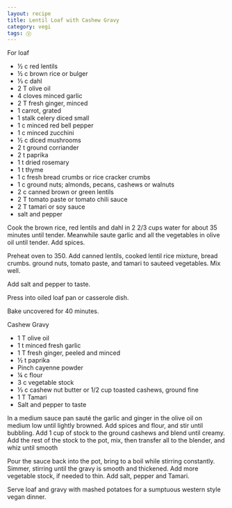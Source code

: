 ```yaml
---
layout: recipe
title: Lentil Loaf with Cashew Gravy
category: vegi
tags: Ⓥ
---
```

For loaf

- ½ c red lentils
- ½ c brown rice or bulger
- ⅓ c dahl
- 2 T olive oil
- 4 cloves minced garlic
- 2 T fresh ginger, minced
- 1 carrot, grated
- 1 stalk celery diced small
- 1 c minced red bell pepper
- 1 c minced zucchini
- ½ c diced mushrooms
- 2 t ground corriander
- 2 t paprika
- 1 t dried rosemary
- 1 t thyme
- 1 c fresh bread crumbs or rice cracker crumbs
- 1 c ground nuts; almonds, pecans, cashews or walnuts
- 2 c canned brown or green lentils
- 2 T tomato paste or tomato chili sauce
- 2 T tamari or soy sauce
- salt and pepper
  
Cook the brown rice, red lentils and dahl in 2 2/3 cups water for about 35 minutes until tender. Meanwhile saute garlic and all the vegetables in olive oil until tender. Add spices.

Preheat oven to 350. Add canned lentils, cooked lentil rice mixture, bread crumbs. ground nuts, tomato paste, and tamari to sauteed vegetables. Mix well.

Add salt and pepper to taste.

Press into oiled loaf pan or casserole dish.

Bake uncovered for 40 minutes.

Cashew Gravy

- 1 T olive oil
- 1 t minced fresh garlic
- 1 T fresh ginger, peeled and minced
- ½ t paprika
- Pinch cayenne powder
- ¼ c flour
- 3 c vegetable stock
- ⅓ c cashew nut butter or 1/2 cup toasted cashews, ground fine
- 1 T Tamari
- Salt and pepper to taste
  
In a medium sauce pan sauté the garlic and ginger in the olive oil on medium low until lightly browned. Add spices and flour, and stir until bubbling. Add 1 cup of stock to the ground cashews and blend until creamy.
Add the rest of the stock to the pot, mix, then transfer all to the blender, and whiz until smooth

Pour the sauce back into the pot, bring to a boil while stirring constantly. Simmer, stirring until the gravy is smooth and thickened. Add more vegetable stock, if needed to thin. Add salt, pepper and Tamari. 

Serve loaf and gravy with mashed potatoes for a sumptuous western style vegan dinner.
